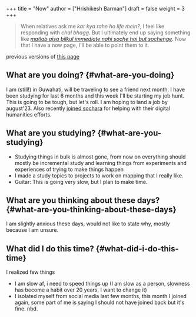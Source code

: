 +++
title = "Now"
author = ["Hrishikesh Barman"]
draft = false
weight = 3
+++

<div class="book-hint info">

> When relatives ask me _kar kya rahe ho life mein?_, I feel like responding with _chal bhagg_. But I ultimately end up saying something like [_matlab aisa bilkul immediate nahi soche hai but sochenge_](https://www.youtube.com/watch?v=v4GaJS1C8o4). Now that I have a now page, I'll be able to point them to it.
</div>

previous versions of [this page](https://github.com/geekodour/o/commits/main/content/docs/now.md)


## What are you doing? {#what-are-you-doing}

I am (still!) in Guwahati, will be traveling to see a friend next month. I have been studying for last 6 months and this week I'll be starting my job hunt. This is going to be tough, but let's roll. I am hoping to land a job by august'23. Also recently [joined sochara](https://wiki.sochara.org/en/digital-humanities-at-sochara) for helping with their digital humanities efforts.


## What are you studying? {#what-are-you-studying}

-   Studying things in bulk is almost gone, from now on everything should mostly be incremental study and learning things from experiments and experiences of trying to make things happen
-   I made a study topics to projects to work on mapping that I really like.
-   Guitar: This is going very slow, but I plan to make time.


## What are you thinking about these days? {#what-are-you-thinking-about-these-days}

I am slightly anxious these days, would not like to state why, mostly because I am unsure.


## What did I do this time? {#what-did-i-do-this-time}

I realized few things

-   I am slow af, i need to speed things up (I am slow as a person, slowness has become a habit over 20 years, I want to change it)
-   I isolated myself from social media last few months, this month I joined again, some part of me is saying I should not have joined back but it's fine. nbd.
